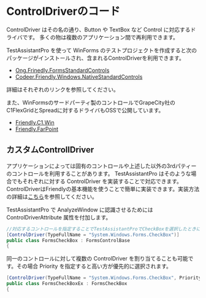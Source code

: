 # ControlDriverのコード

ControlDriver はその名の通り、Button や TextBox など Control に対応するドライバです。
多くの物は複数のアプリケーション間で再利用できます。

TestAssistantPro を使って WinForms のテストプロジェクトを作成すると次のパッケージがインストールされ、含まれるControlDriverを利用できます。

+ [Ong.Frinedly.FormsStandardControls](https://github.com/ShinichiIshizuka/Ong.Friendly.FormsStandardControls)
+ [Codeer.Friendly.Windows.NativeStandardControls](https://github.com/Codeer-Software/Friendly.Windows.NativeStandardControls)

詳細はそれぞれのリンクを参照してください。

また、WinFormsのサードパーティ製のコントロールでGrapeCity社のC1FlexGridとSpreadに対するドライバもOSSで公開しています。
+ [Friendly.C1.Win](https://github.com/Codeer-Software/Friendly.C1.Win)
+ [Friendly.FarPoint](https://github.com/Codeer-Software/Friendly.FarPoint)

## カスタムControllDriver
アプリケーションによっては固有のコントロールや上述した以外の3rdパティーのコントロールを利用することがあります。
TestAssistantPro はそのような場合でもそれぞれに対する ControlDriver を実装することで対応できます。
ControlDriverはFriendlyの基本機能を使うことで簡単に実装できます。実装方法の詳細は[こちら](https://github.com/Codeer-Software/Friendly/blob/master/TestAutomationDesign.jp.md#controldriver)を参照してください。

TestAssistantPro で AnalyzeWindow に認識させるためには ControlDriverAttribute 属性を付加します。

```cs
//対応するコントロールを指定することでTestAssistantProでCheckBoxを選択したときにこのクラスが割り当たります
[ControlDriver(TypeFullName = "System.Windows.Forms.CheckBox")]
public class FormsCheckBox : FormsControlBase
{

```

同一のコントロールに対して複数の ControlDriver を割り当てることも可能です。その場合 Priority を指定すると高い方が優先的に選択されます。

```cs
[ControlDriver(TypeFullName = "System.Windows.Forms.CheckBox", Priority = 1)]
public class FormsCheckBoxEx : FormsCheckBox
{

```
